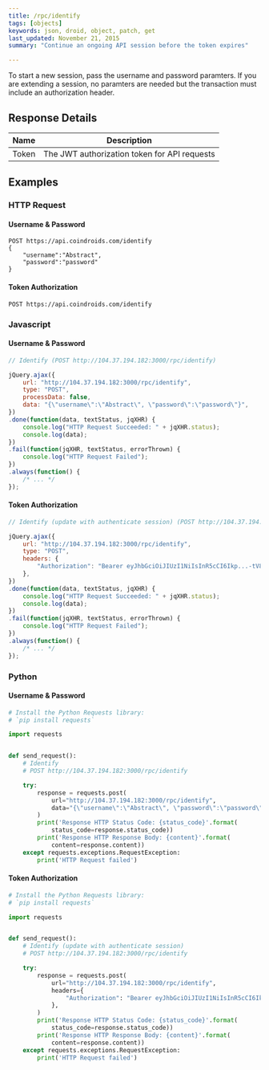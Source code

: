 ```yaml
---
title: /rpc/identify
tags: [objects]
keywords: json, droid, object, patch, get
last_updated: November 21, 2015
summary: "Continue an ongoing API session before the token expires"

---
```



To start a new session, pass the username and password paramters. If you are extending a session, no paramters are needed but the transaction must include an authorization header. 

## Response Details

|Name | Description|
|----|----|
|Token| The JWT authorization token for API requests|

## Examples

### HTTP Request

#### Username & Password
```HTTP
POST https://api.coindroids.com/identify
{
	"username":"Abstract", 
	"password":"password"
}
```

#### Token Authorization
```HTTP
POST https://api.coindroids.com/identify
```

### Javascript 

#### Username & Password

```javascript
// Identify (POST http://104.37.194.182:3000/rpc/identify)

jQuery.ajax({
    url: "http://104.37.194.182:3000/rpc/identify",
    type: "POST",
    processData: false,
    data: "{\"username\":\"Abstract\", \"password\":\"password\"}",
})
.done(function(data, textStatus, jqXHR) {
    console.log("HTTP Request Succeeded: " + jqXHR.status);
    console.log(data);
})
.fail(function(jqXHR, textStatus, errorThrown) {
    console.log("HTTP Request Failed");
})
.always(function() {
    /* ... */
});

```

#### Token Authorization

```javascript
// Identify (update with authenticate session) (POST http://104.37.194.182:3000/rpc/identify)

jQuery.ajax({
    url: "http://104.37.194.182:3000/rpc/identify",
    type: "POST",
    headers: {
        "Authorization": "Bearer eyJhbGciOiJIUzI1NiIsInR5cCI6Ikp...-tV89N7sPiz4bn4gYu2gs",
    },
})
.done(function(data, textStatus, jqXHR) {
    console.log("HTTP Request Succeeded: " + jqXHR.status);
    console.log(data);
})
.fail(function(jqXHR, textStatus, errorThrown) {
    console.log("HTTP Request Failed");
})
.always(function() {
    /* ... */
});

```

### Python

#### Username & Password

```python
# Install the Python Requests library:
# `pip install requests`

import requests


def send_request():
    # Identify
    # POST http://104.37.194.182:3000/rpc/identify

    try:
        response = requests.post(
            url="http://104.37.194.182:3000/rpc/identify",
            data="{\"username\":\"Abstract\", \"password\":\"password\"}"
        )
        print('Response HTTP Status Code: {status_code}'.format(
            status_code=response.status_code))
        print('Response HTTP Response Body: {content}'.format(
            content=response.content))
    except requests.exceptions.RequestException:
        print('HTTP Request failed')

```

#### Token Authorization

```python
# Install the Python Requests library:
# `pip install requests`

import requests


def send_request():
    # Identify (update with authenticate session)
    # POST http://104.37.194.182:3000/rpc/identify

    try:
        response = requests.post(
            url="http://104.37.194.182:3000/rpc/identify",
            headers={
                "Authorization": "Bearer eyJhbGciOiJIUzI1NiIsInR5cCI6IkpXVCJ9.eyJyb2xlIjoicGxheWVycyIsImlkIjoiY2ZmYzZkYzQtMDY0ZS00OWRiLTllODgtNzgwNjY4ZjQ0ZTBjIn0.05yM5ihI5gyoh6bQoG6Kus-tV89N7sPiz4bn4gYu2gs",
            },
        )
        print('Response HTTP Status Code: {status_code}'.format(
            status_code=response.status_code))
        print('Response HTTP Response Body: {content}'.format(
            content=response.content))
    except requests.exceptions.RequestException:
        print('HTTP Request failed')


```



